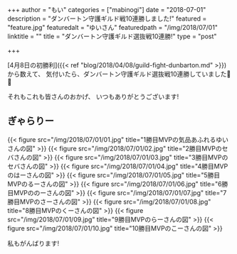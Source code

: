 +++
author = "もい"
categories = ["mabinogi"]
date = "2018-07-01"
description = "ダンバートン守護ギルド戦10連勝しました!"
featured = "feature.jpg"
featuredalt = "ゆいさん"
featuredpath = "/img/2018/07/01"
linktitle = ""
title = "ダンバートン守護ギルド選抜戦10連勝!"
type = "post"

+++

[4月8日の初勝利]({{< ref "blog/2018/04/08/guild-fight-dunbarton.md" >}})から数えて、
気付いたら、ダンバートン守護ギルド選抜戦10連勝していました🎉🎉

それもこれも皆さんのおかげ、
いつもありがとうございます!


## ぎゃらりー

{{< figure src="/img/2018/07/01/01.jpg" title="1勝目MVPの気品あふれるゆいさんの図" >}}
{{< figure src="/img/2018/07/01/02.jpg" title="2勝目MVPのセバさんの図" >}}
{{< figure src="/img/2018/07/01/03.jpg" title="3勝目MVPのセバさんの図" >}}
{{< figure src="/img/2018/07/01/04.jpg" title="4勝目MVPのはーさんの図" >}}
{{< figure src="/img/2018/07/01/05.jpg" title="5勝目MVPのるーさんの図" >}}
{{< figure src="/img/2018/07/01/06.jpg" title="6勝目MVPののーさんの図" >}}
{{< figure src="/img/2018/07/01/07.jpg" title="7勝目MVPのさーさんの図" >}}
{{< figure src="/img/2018/07/01/08.jpg" title="8勝目MVPのくーさんの図" >}}
{{< figure src="/img/2018/07/01/09.jpg" title="9勝目MVPのらーさんの図" >}}
{{< figure src="/img/2018/07/01/10.jpg" title="10勝目MVPのこーさんの図" >}}

私もがんばります!
